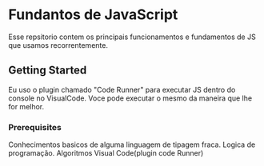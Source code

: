 # Fundantos de JavaScript

Esse repsitorio contem os principais funcionamentos e fundamentos de JS que usamos recorrentemente. 

## Getting Started

Eu uso o plugin chamado "Code Runner" para executar JS dentro do console no VisualCode. Voce pode executar o mesmo da maneira que lhe for melhor. 


### Prerequisites

Conhecimentos basicos de alguma linguagem de tipagem fraca.
Logica de programação.
Algoritmos
Visual Code(plugin code Runner) 


